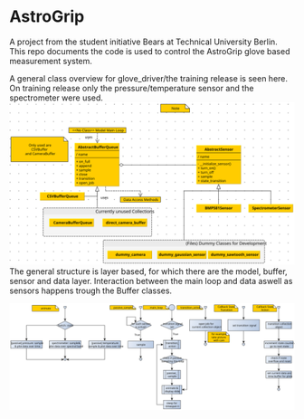 # AstroGrip
A project from the student initiative Bears at Technical University Berlin. This repo documents the code is used to control the AstroGrip glove based measurement system.

A general class overview for glove_driver/the training release is seen here. On training release only the pressure/temperature sensor and the spectrometer were used.
![ClassDiagram](https://github.com/THB-account/AstroGrip/blob/main/doc/ClassDiagram.svg)
The general structure is layer based, for which there are the model, buffer, sensor and data layer. Interaction between the main loop and data aswell as sensors happens trough the Buffer classes.

![FlowChart](https://github.com/THB-account/AstroGrip/blob/main/doc/FlussDiagramm.svg)

